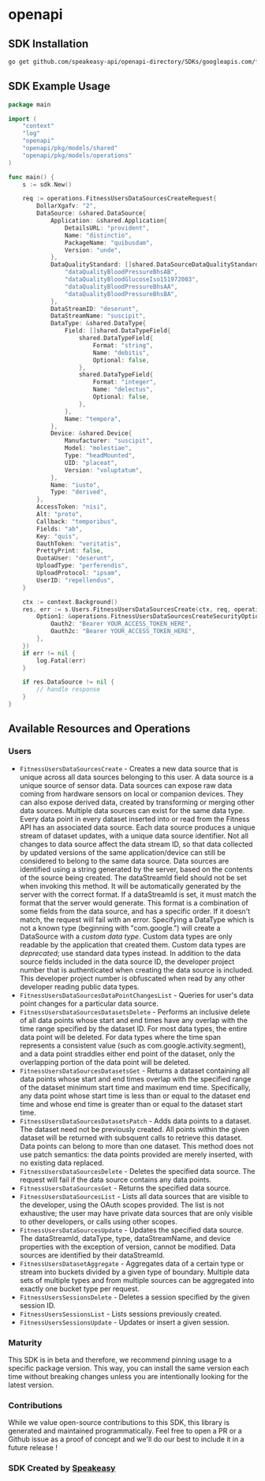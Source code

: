 # openapi

<!-- Start SDK Installation -->
## SDK Installation

```bash
go get github.com/speakeasy-api/openapi-directory/SDKs/googleapis.com/fitness/v1/go
```
<!-- End SDK Installation -->

## SDK Example Usage
<!-- Start SDK Example Usage -->
```go
package main

import (
    "context"
    "log"
    "openapi"
    "openapi/pkg/models/shared"
    "openapi/pkg/models/operations"
)

func main() {
    s := sdk.New()

    req := operations.FitnessUsersDataSourcesCreateRequest{
        DollarXgafv: "2",
        DataSource: &shared.DataSource{
            Application: &shared.Application{
                DetailsURL: "provident",
                Name: "distinctio",
                PackageName: "quibusdam",
                Version: "unde",
            },
            DataQualityStandard: []shared.DataSourceDataQualityStandardEnum{
                "dataQualityBloodPressureBhsAB",
                "dataQualityBloodGlucoseIso151972003",
                "dataQualityBloodPressureBhsAA",
                "dataQualityBloodPressureBhsBA",
            },
            DataStreamID: "deserunt",
            DataStreamName: "suscipit",
            DataType: &shared.DataType{
                Field: []shared.DataTypeField{
                    shared.DataTypeField{
                        Format: "string",
                        Name: "debitis",
                        Optional: false,
                    },
                    shared.DataTypeField{
                        Format: "integer",
                        Name: "delectus",
                        Optional: false,
                    },
                },
                Name: "tempora",
            },
            Device: &shared.Device{
                Manufacturer: "suscipit",
                Model: "molestiae",
                Type: "headMounted",
                UID: "placeat",
                Version: "voluptatum",
            },
            Name: "iusto",
            Type: "derived",
        },
        AccessToken: "nisi",
        Alt: "proto",
        Callback: "temporibus",
        Fields: "ab",
        Key: "quis",
        OauthToken: "veritatis",
        PrettyPrint: false,
        QuotaUser: "deserunt",
        UploadType: "perferendis",
        UploadProtocol: "ipsam",
        UserID: "repellendus",
    }

    ctx := context.Background()
    res, err := s.Users.FitnessUsersDataSourcesCreate(ctx, req, operations.FitnessUsersDataSourcesCreateSecurity{
        Option1: &operations.FitnessUsersDataSourcesCreateSecurityOption1{
            Oauth2: "Bearer YOUR_ACCESS_TOKEN_HERE",
            Oauth2c: "Bearer YOUR_ACCESS_TOKEN_HERE",
        },
    })
    if err != nil {
        log.Fatal(err)
    }

    if res.DataSource != nil {
        // handle response
    }
}
```
<!-- End SDK Example Usage -->

<!-- Start SDK Available Operations -->
## Available Resources and Operations


### Users

* `FitnessUsersDataSourcesCreate` - Creates a new data source that is unique across all data sources belonging to this user. A data source is a unique source of sensor data. Data sources can expose raw data coming from hardware sensors on local or companion devices. They can also expose derived data, created by transforming or merging other data sources. Multiple data sources can exist for the same data type. Every data point in every dataset inserted into or read from the Fitness API has an associated data source. Each data source produces a unique stream of dataset updates, with a unique data source identifier. Not all changes to data source affect the data stream ID, so that data collected by updated versions of the same application/device can still be considered to belong to the same data source. Data sources are identified using a string generated by the server, based on the contents of the source being created. The dataStreamId field should not be set when invoking this method. It will be automatically generated by the server with the correct format. If a dataStreamId is set, it must match the format that the server would generate. This format is a combination of some fields from the data source, and has a specific order. If it doesn't match, the request will fail with an error. Specifying a DataType which is not a known type (beginning with "com.google.") will create a DataSource with a *custom data type*. Custom data types are only readable by the application that created them. Custom data types are *deprecated*; use standard data types instead. In addition to the data source fields included in the data source ID, the developer project number that is authenticated when creating the data source is included. This developer project number is obfuscated when read by any other developer reading public data types.
* `FitnessUsersDataSourcesDataPointChangesList` - Queries for user's data point changes for a particular data source.
* `FitnessUsersDataSourcesDatasetsDelete` - Performs an inclusive delete of all data points whose start and end times have any overlap with the time range specified by the dataset ID. For most data types, the entire data point will be deleted. For data types where the time span represents a consistent value (such as com.google.activity.segment), and a data point straddles either end point of the dataset, only the overlapping portion of the data point will be deleted.
* `FitnessUsersDataSourcesDatasetsGet` - Returns a dataset containing all data points whose start and end times overlap with the specified range of the dataset minimum start time and maximum end time. Specifically, any data point whose start time is less than or equal to the dataset end time and whose end time is greater than or equal to the dataset start time.
* `FitnessUsersDataSourcesDatasetsPatch` - Adds data points to a dataset. The dataset need not be previously created. All points within the given dataset will be returned with subsquent calls to retrieve this dataset. Data points can belong to more than one dataset. This method does not use patch semantics: the data points provided are merely inserted, with no existing data replaced.
* `FitnessUsersDataSourcesDelete` - Deletes the specified data source. The request will fail if the data source contains any data points.
* `FitnessUsersDataSourcesGet` - Returns the specified data source.
* `FitnessUsersDataSourcesList` - Lists all data sources that are visible to the developer, using the OAuth scopes provided. The list is not exhaustive; the user may have private data sources that are only visible to other developers, or calls using other scopes.
* `FitnessUsersDataSourcesUpdate` - Updates the specified data source. The dataStreamId, dataType, type, dataStreamName, and device properties with the exception of version, cannot be modified. Data sources are identified by their dataStreamId.
* `FitnessUsersDatasetAggregate` - Aggregates data of a certain type or stream into buckets divided by a given type of boundary. Multiple data sets of multiple types and from multiple sources can be aggregated into exactly one bucket type per request.
* `FitnessUsersSessionsDelete` - Deletes a session specified by the given session ID.
* `FitnessUsersSessionsList` - Lists sessions previously created.
* `FitnessUsersSessionsUpdate` - Updates or insert a given session.
<!-- End SDK Available Operations -->

### Maturity

This SDK is in beta and therefore, we recommend pinning usage to a specific package version.
This way, you can install the same version each time without breaking changes unless you are intentionally
looking for the latest version.

### Contributions

While we value open-source contributions to this SDK, this library is generated and maintained programmatically.
Feel free to open a PR or a Github issue as a proof of concept and we'll do our best to include it in a future release !

### SDK Created by [Speakeasy](https://docs.speakeasyapi.dev/docs/using-speakeasy/client-sdks)
